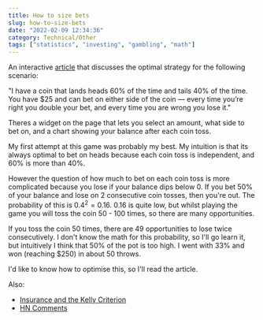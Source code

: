 ```yaml
---
title: How to size bets
slug: how-to-size-bets
date: "2022-02-09 12:34:36"
category: Technical/Other
tags: ["statistics", "investing", "gambling", "math"]
---
```


An interactive [article](https://explore.paulbutler.org/bet/) that discusses the
optimal strategy for the following scenario:

"I have a coin that lands heads 60% of the time and tails 40% of the time. You
have $25 and can bet on either side of the coin — every time you’re right you
double your bet, and every time you are wrong you lose it."

Theres a widget on the page that lets you select an amount, what side to bet on,
and a chart showing your balance after each coin toss.

My first attempt at this game was probably my best. My intuition is that its
always optimal to bet on heads because each coin toss is independent, and 60%
is more than 40%.

However the question of how much to bet on each coin toss is
more complicated because you lose if your balance dips below 0. If you bet 50%
of your balance and lose on 2 consecutive coin tosses, then you're out. The
probability of this is $0.4^2 = 0.16$. 0.16 is quite low, but whilst playing the
game you will toss the coin 50 - 100 times, so there are many opportunities.

If you toss the coin 50 times, there are 49 opportunities to lose twice
consecutively. I don't know the math for this probability, so I'll go learn it,
but intuitively I think that 50% of the pot is too high. I went with 33% and
won (reaching \$250) in about 50 throws.

I'd like to know how to optimise this, so I'll read the article.

Also:

- [Insurance and the Kelly Criterion](https://blog.paulhankin.net/kellycriterion/)
- [HN Comments](https://news.ycombinator.com/item?id=30265797)
